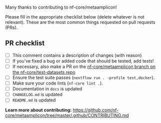 Many thanks to contributing to nf-core/metaamplicon!

Please fill in the appropriate checklist below (delete whatever is not relevant). These are the most common things requested on pull requests (PRs).

## PR checklist
 - [ ] This comment contains a description of changes (with reason)
 - [ ] If you've fixed a bug or added code that should be tested, add tests!
 - [ ] If necessary, also make a PR on the [nf-core/metaamplicon branch on the nf-core/test-datasets repo]( https://github.com/nf-core/test-datasets/pull/new/nf-core/metaamplicon)
 - [ ] Ensure the test suite passes (`nextflow run . -profile test,docker`).
 - [ ] Make sure your code lints (`nf-core lint .`).
 - [ ] Documentation in `docs` is updated
 - [ ] `CHANGELOG.md` is updated
 - [ ] `README.md` is updated

**Learn more about contributing:** https://github.com/nf-core/metaamplicon/tree/master/.github/CONTRIBUTING.md
